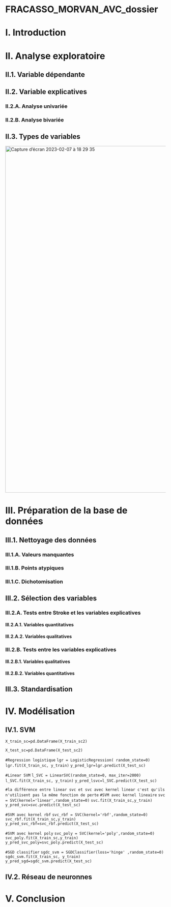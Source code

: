 # FRACASSO_MORVAN_AVC_dossier

#  I. Introduction




# II. Analyse exploratoire
## II.1. Variable dépendante 
## II.2. Variable explicatives
### II.2.A. Analyse univariée
### II.2.B. Analyse bivariée
## II.3. Types de variables

<img width="1091" alt="Capture d’écran 2023-02-07 à 18 29 35" src="https://user-images.githubusercontent.com/118168094/217335053-80b0d207-f725-4bc2-951d-e4785330e23e.png">


# III. Préparation de la base de données
## III.1. Nettoyage des données
### III.1.A. Valeurs manquantes
### III.1.B. Points atypiques
### III.1.C. Dichotomisation
## III.2. Sélection des variables
### III.2.A. Tests entre Stroke et les variables explicatives
#### III.2.A.1. Variables quantitatives
#### III.2.A.2. Variables qualitatives
### III.2.B. Tests entre les variables explicatives 
#### III.2.B.1. Variables qualitatives
#### III.2.B.2. Variables quantitatives
## III.3. Standardisation

# IV. Modélisation
## IV.1. SVM

`X_train_sc=pd.DataFrame(X_train_sc2)`

`X_test_sc=pd.DataFrame(X_test_sc2)`

`#Regression logistique`
`lgr = LogisticRegression( random_state=0)`
`lgr.fit(X_train_sc, y_train)`
`y_pred_lgr=lgr.predict(X_test_sc)`

`#Linear SVM`
`l_SVC = LinearSVC(random_state=0, max_iter=2000)`
`l_SVC.fit(X_train_sc, y_train)`
`y_pred_lsvc=l_SVC.predict(X_test_sc)`

`#la différence entre linear svc et svc avec kernel linear c'est qu'ils n'utilisent pas la même fonction de perte`
`#SVM avec kernel lineaire`
`svc = SVC(kernel='linear',random_state=0)`
`svc.fit(X_train_sc,y_train)`
`y_pred_svc=svc.predict(X_test_sc)`

`#SVM avec kernel rbf`
`svc_rbf = SVC(kernel='rbf',random_state=0)`
`svc_rbf.fit(X_train_sc,y_train)`
`y_pred_svc_rbf=svc_rbf.predict(X_test_sc)`

`#SVM avec kernel poly`
`svc_poly = SVC(kernel='poly',random_state=0)`
`svc_poly.fit(X_train_sc,y_train)`
`y_pred_svc_poly=svc_poly.predict(X_test_sc)`

`#SGD classifier`
`sgdc_svm = SGDClassifier(loss='hinge' ,random_state=0)`
`sgdc_svm.fit(X_train_sc, y_train)`
`y_pred_sgd=sgdc_svm.predict(X_test_sc)`




## IV.2. Réseau de neuronnes 

# V. Conclusion 


